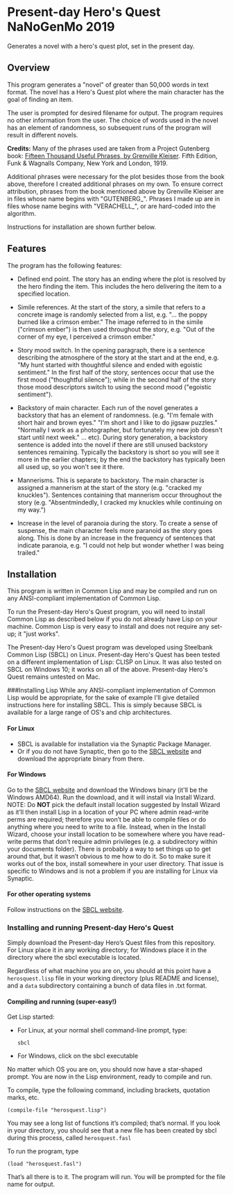 # Present-day Hero's Quest NaNoGenMo 2019
Generates a novel with a hero's quest plot, set in the present day.

## Overview
This program generates a "novel" of greater than 50,000 words in text format. The novel has a Hero's Quest plot where the  main character has the goal of finding an item.

The user is prompted for desired filename for output. The program requires no other information from the user. The choice of words used in the novel has an element of randomness, so subsequent runs of the program will result in different novels.

__Credits:__ Many of the phrases used are taken from a Project Gutenberg book: [Fifteen Thousand Useful Phrases, by Grenville Kleiser](http://www.gutenberg.org/ebooks/18362). Fifth Edition, Funk & Wagnalls Company, New York and London, 1919.

Additional phrases were necessary for the plot besides those from the book above, therefore I created additional phrases on my own. To ensure correct attribution, phrases from the book mentioned above by Grenville Kleiser are in files whose name begins with "GUTENBERG_". Phrases I made up are in files whose name begins with "VERACHELL_", or are hard-coded into the algorithm.

Instructions for installation are shown further below.

## Features

The program has the following features:

- Defined end point. The story has an ending where the plot is resolved by the hero finding the  item. This includes the hero delivering the item to a specified location.

- Simile references. At the start of the story, a simile that refers to a concrete image is randomly selected from a list, e.g. "... the poppy burned like a crimson ember." The image referred to in the simile ("crimson ember") is then used throughout the story, e.g. "Out of the corner of my eye, I perceived a crimson ember."

- Story mood switch. In the opening paragraph, there is a sentence describing the atmosphere of the story at the start and at the end, e.g. "My hunt started with thoughtful silence and ended with egoistic sentiment." In the first half of the story, sentences occur that use the first mood ("thoughtful silence"); while in the second half of the story those mood descriptors switch to using the second mood ("egoistic sentiment"). 

- Backstory of main character. Each run of the novel generates a backstory that has an element of randomness. (e.g. "I'm female with short hair and brown eyes."
 "I'm short and I like to do jigsaw puzzles."
 "Normally I work as a photographer, but fortunately my new job doesn't start until next week." ... etc). During story generation, a backstory sentence is added into the novel if there are still unused backstory sentences remaining. Typically the backstory is short so you will see it more in the earlier chapters; by the end the backstory has typically been all used up, so you won't see it there.

- Mannerisms. This is separate to backstory. The main character is assigned a mannerism at the start of the story (e.g. "cracked my knuckles"). Sentences containing that mannerism occur throughout the story (e.g. "Absentmindedly, I cracked my knuckles while continuing on my way.")

- Increase in the level of paranoia during the story. To create a sense of suspense, the main character feels more paranoid as the story goes along. This is done by an increase in the frequency of sentences that indicate paranoia, e.g. "I could not help but wonder whether I was being trailed."

## Installation
 This program is written in Common Lisp and may be compiled and run on any ANSI-compliant implementation of Common Lisp. 

To run the Present-day Hero's Quest program, you will need to install Common Lisp as described below if you do not already have Lisp on your machine. Common Lisp is very easy to install and does not require any set-up; it "just works". 

The Present-day Hero's Quest program was developed using Steelbank Common Lisp (SBCL) on Linux. Present-day Hero's Quest has been tested on a different implementation of Lisp: CLISP on Linux. It was also tested on SBCL on Windows 10; it works on all of the above. Present-day Hero's Quest remains untested on Mac.

###Installing Lisp
While any ANSI-compliant implementation of Common Lisp would be appropriate, for the sake of example I'll give detailed instructions here for installing SBCL. This is simply because SBCL is available for a large range of OS's and chip architectures. 

#### For Linux
- SBCL is available for installation via the Synaptic Package Manager. 
- Or if you do not have Synaptic, then go to the [SBCL website](http://www.sbcl.org/platform-table.html) and download the appropriate binary from there.

#### For Windows
Go to the [SBCL website](http://www.sbcl.org/platform-table.html) and download the Windows binary (it'll be the Windows AMD64). Run the download, and it will install via Install Wizard. NOTE: Do __NOT__ pick the default install location suggested by Install Wizard as it’ll then install Lisp in a location of your PC where admin read-write perms are required; therefore you won’t be able to compile files or do anything where you need to write to a file. Instead, when in the Install Wizard, choose your install location to be somewhere where you have read-write perms that don’t require admin privileges (e.g. a subdirectory within your documents folder). There is probably a way to set things up to get around that, but it wasn’t obvious to me how to do it. So to make sure it works out of the box, install somewhere in your user directory. That issue is specific to Windows and is not a problem if you are installing for Linux via Synaptic.

#### For other operating systems
Follow instructions on the [SBCL website](http://www.sbcl.org/platform-table.html).

### Installing and running Present-day Hero's Quest
Simply download the Present-day Hero’s Quest files from this repository. For Linux place it in any working directory; for Windows place it in the directory where the sbcl executable is located.

Regardless of what machine you are on, you should at this point have a `herosquest.lisp` file in your working directory (plus README and license), and a `data` subdirectory containing a bunch of data files in .txt format.

#### Compiling and running (super-easy!)
Get Lisp started:

- For Linux, at your normal shell command-line prompt, type:

    `sbcl`

- For Windows, click on the sbcl executable

No matter which OS you are on, you should now have a star-shaped prompt. You are now in the Lisp environment, ready to compile and run.

To compile, type the following command, including brackets, quotation marks, etc.

`(compile-file "herosquest.lisp")`

You may see a long list of functions it’s compiled; that’s normal. If you look in your directory, you should see that a new file has been created by sbcl during this process, called `herosquest.fasl`

To run the program, type

`(load "herosquest.fasl")`

That’s all there is to it. The program will run. You will be prompted for the file name for output.
